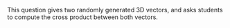 This question gives two randomly generated 3D vectors, and asks students to compute the cross product between both vectors.
